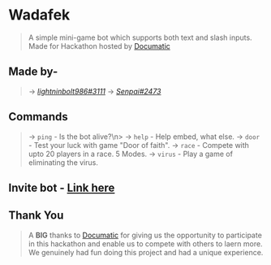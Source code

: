 # Wadafek
> A simple mini-game bot which supports both text and slash inputs. Made for Hackathon hosted by [Documatic](https://documatic.com)

## Made by-
> → *[lightninbolt986#3111](https://discordapp.com/users/543031298130837510)*
> → *[Senpai#2473](https://discordapp.com/users/654639494481313792)*

## Commands
> → `ping` - Is the bot alive?\n> → `help` - Help embed, what else.
> → `door` - Test your luck with game "Door of faith".
> → `race` - Compete with upto 20 players in a race. 5 Modes.
> → `virus` - Play a game of eliminating the virus.

## Invite bot - [Link here](https://discord.com/oauth2/authorize?client_id=929616576691449926&scope=bot&permissions=2147798016)

## Thank You
> A **BIG** thanks to [Documatic](https://documatic.com) for giving us the opportunity to participate in this hackathon and enable us to compete with others to laern more.
> We genuinely had fun doing this project and had a unique experience. 
